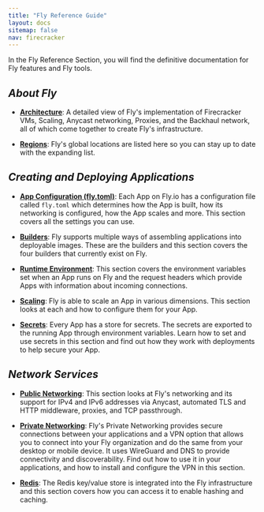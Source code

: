 ```yaml
---
title: "Fly Reference Guide"
layout: docs
sitemap: false
nav: firecracker
---
```


In the Fly Reference Section, you will find the definitive documentation for Fly features and Fly tools.

## _About Fly_

* [**Architecture**](/docs/reference/architecture/): 
A detailed view of Fly's implementation of Firecracker VMs, Scaling, Anycast networking, Proxies, and the Backhaul network, all of which come together to create Fly's infrastructure.

* [**Regions**](/docs/reference/regions/):
Fly's global locations are listed here so you can stay up to date with the expanding list.


## _Creating and Deploying Applications_

* [**App Configuration (fly.toml)**](/docs/reference/configuration/):
Each App on Fly.io has a configuration file called `fly.toml` which determines how the App is built, how its networking is configured, how the App scales and more. This section covers all the settings you can use.

* [**Builders**](/docs/reference/builders/): 
Fly supports multiple ways of assembling applications into deployable images. These are the builders and this section covers the four builders that currently exist on Fly.

* [**Runtime Environment**](/docs/reference/runtime-environment/):
This section covers the environment variables set when an App runs on Fly and the request headers which provide Apps with information about incoming connections.

* [**Scaling**](/docs/reference/scaling/):
Fly is able to scale an App in various dimensions. This section looks at each and how to configure them for your App.

* [**Secrets**](/docs/reference/secrets/):
Every App has a store for secrets. The secrets are exported to the running App through environment variables. Learn how to set and use secrets in this section and find out how they work with deployments to help secure your App.

## _Network Services_

* [**Public Networking**](/docs/reference/services/):
This section looks at Fly's networking and its support for IPv4 and IPv6 addresses via Anycast, automated TLS and HTTP middleware, proxies, and TCP passthrough.

* [**Private Networking**](/docs/reference/private-networking/):
Fly's Private Networking provides secure connections between your applications and a VPN option that allows you to connect into your Fly organization and do the same from your desktop or mobile device. It uses WireGuard and DNS to provide connectivity and discoverability. Find out how to use it in your applications, and how to install and configure the VPN in this section.

* [**Redis**](/docs/reference/redis/):
The Redis key/value store is integrated into the Fly infrastructure and this section covers how you can access it to enable hashing and caching.
